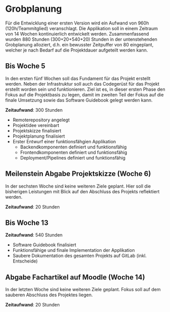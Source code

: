 # Grobplanung

Für die Entwicklung einer ersten Version wird ein Aufwand von 960h (120h/Teammitglied) veranschlagt. Die Applikation soll in einem Zeitraum von 14 Wochen kontinuierlich entwickelt werden. Zusammenfassend wurden 880 Stunden (300+20+540+20) Stunden in der untenstehenden Grobplanung alloziert, d.h. ein bewusster Zeitpuffer von 80 eingeplant, welcher je nach Bedarf auf die Projektdauer aufgeteilt werden kann.

## Bis Woche 5

In den ersten fünf Wochen soll das Fundament für das Projekt erstellt werden. Neben der Infrastruktur soll auch das Codegerüst für das Projekt erstellt worden sein und funktionieren. Ziel ist es, in dieser ersten Phase den Fokus auf die Projektbasis zu legen, damit im zweiten Teil der Fokus auf die finale Umsetzung sowie das Software Guidebook gelegt werden kann.

**Zeitaufwand**: 300 Stunden

- Remoterepository angelegt
- Projektidee vereinbart
- Projektskizze finalisiert
- Projektplanung finalisiert
- Erster Entwurf einer funktionsfähgien Applikation
  - Backendkomponenten definiert und funktionsfähig
  - Frontendkomponenten definiert und funktionsfähig
  - Deployment/Pipelines definiert und funktionsfähig

## Meilenstein Abgabe Projektskizze (Woche 6)

In der sechsten Woche sind keine weiteren Ziele geplant. Hier soll die bisherigen Leistungen mit Blick auf den Abschluss des Projekts reflektiert werden.

**Zeitaufwand**: 20 Stunden

## Bis Woche 13

**Zeitaufwand**: 540 Stunden

- Software Guidebook finalisiert
- Funktionsfähige und finale Implementation der Applikation
- Saubere Dokumentation des gesamten Projekts auf GitLab (inkl. Entscheide)

## Abgabe Fachartikel auf Moodle (Woche 14)

In der letzten Woche sind keine weiteren Ziele geplant. Fokus soll auf dem sauberen Abschluss des Projektes liegen.

**Zeitaufwand**: 20 Stunden
